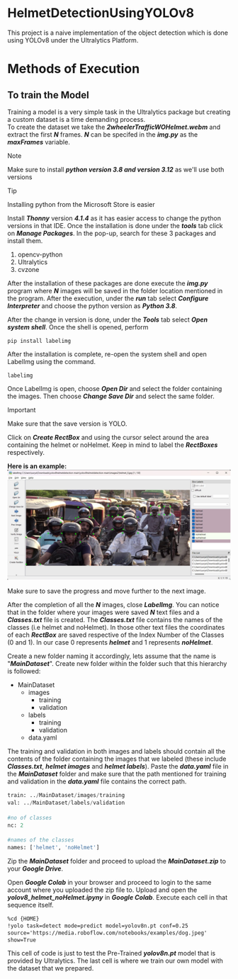 # HelmetDetectionUsingYOLOv8
This project is a naive implementation of the object detection which is done using YOLOv8 under the Ultralytics Platform.

# Methods of Execution
## To train the Model
Training a model is a very simple task in the Ultralytics package but creating a custom dataset is a time demanding process.<br>
To create the dataset we take the ***2wheelerTrafficWOHelmet.webm*** and extract the first **_N_** frames. **_N_** can be specifed in the **_img.py_** as the ***maxFrames*** variable.<br>

>[!NOTE]
>Make sure to install ***python version 3.8 and version 3.12*** as we'll use both versions

>[!TIP]
>Installing python from the Microsoft Store is easier

Install ***Thonny*** version ***4.1.4*** as it has easier access to change the python versions in that IDE. Once the installation is done under the ***tools*** tab click on ***Manage Packages***. In the pop-up, search for these 3 packages and install them.
1. opencv-python
2. Ultralytics
3. cvzone

After the installation of these packages are done execute the **_img.py_** program where **_N_** images will be saved in the folder location mentioned in the program. After the execution, under the ***run*** tab select ***Configure Interpreter*** and choose the python version as ***Python 3.8***.

After the change in version is done, under the ***Tools*** tab select ***Open system shell***. Once the shell is opened, perform
```
pip install labelimg
```
After the installation is complete, re-open the system shell and open LabelImg using the command.
```
labelimg
```
Once LabelImg is open, choose ***Open Dir*** and select the folder containing the images. Then choose ***Change Save Dir*** and select the same folder.
>[!IMPORTANT]
>Make sure that the save version is YOLO.

Click on ***Create RectBox*** and using the cursor select around the area containing the helmet or noHelmet. Keep in mind to label the ***RectBoxes*** respectively.

**Here is an example:**
![LabelImg ScreenShot](/ScreenShot1.jpg)

Make sure to save the progress and move further to the next image.

After the completion of all the ***N*** images, close ***LabelImg***. You can notice that in the folder where your images were saved ***N*** text files and a ***Classes.txt*** file is created. The ***Classes.txt*** file contains the names of the classes (i.e helmet and noHelmet). In those other text files the coordinates of each ***RectBox*** are saved respective of the Index Number of the Classes (0 and 1). In our case 0 represents ***helmet*** and 1 represents ***noHelmet***.

Create a new folder naming it accordingly, lets assume that the name is "***MainDataset***". Create new folder within the folder such that this hierarchy is followed:

- MainDataset
  - images
    - training
    - validation
  - labels
    - training
    - validation
  - data.yaml

The training and validation in both images and labels should contain all the contents of the folder containing the images that we labeled (these include ***Classes.txt***, ***helmet images*** and ***helmet labels***). Paste the ***data.yaml*** file in the ***MainDataset*** folder and make sure that the path mentioned for training and validation in the ***data.yaml*** file contains the correct path.

``` python
train: ../MainDataset/images/training
val: ../MainDataset/labels/validation

#no of classes
nc: 2

#names of the classes
names: ['helmet', 'noHelmet']
```
Zip the ***MainDataset*** folder and proceed to upload the ***MainDataset.zip*** to your ***Google Drive***.

Open ***Google Colab*** in your browser and proceed to login to the same account where you uploaded the zip file to. Upload and open the ***yolov8_helmet_noHelmet.ipyny*** in ***Google Colab***. Execute each cell in that sequence itself.

```
%cd {HOME}
!yolo task=detect mode=predict model=yolov8n.pt conf=0.25 source='https://media.roboflow.com/notebooks/examples/dog.jpeg' show=True
```
This cell of code is just to test the Pre-Trained ***yolov8n.pt*** model that is provided by Ultralytics. The last cell is where we train our own model with the dataset that we prepared.



